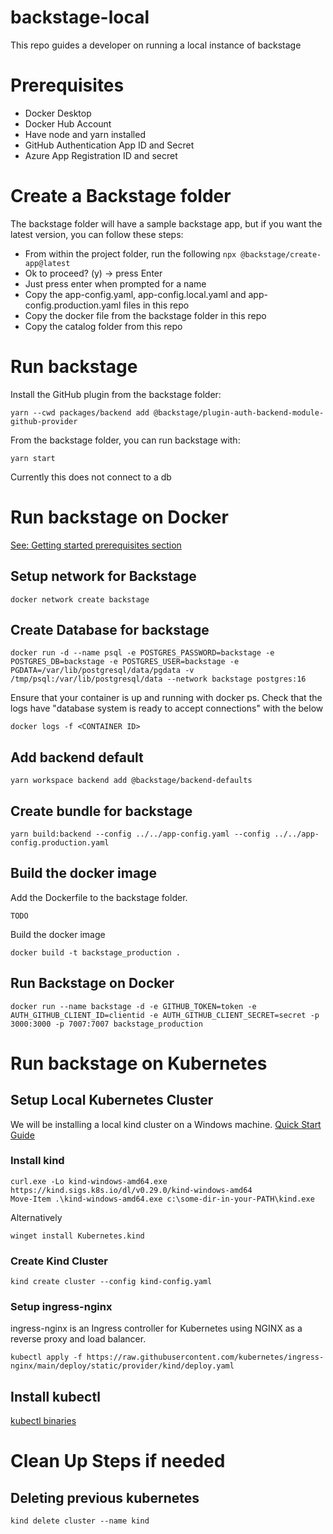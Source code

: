 # backstage-local
This repo guides a developer on running a local instance of backstage

# Prerequisites
* Docker Desktop
* Docker Hub Account
* Have node and yarn installed
* GitHub Authentication App ID and Secret
* Azure App Registration ID and secret

# Create a Backstage folder
The backstage folder will have a sample backstage app, but if you want the latest version, you can follow these steps:
* From within the project folder, run the following ```npx @backstage/create-app@latest```
* Ok to proceed? (y) -> press Enter
* Just press enter when prompted for a name
* Copy the app-config.yaml, app-config.local.yaml and app-config.production.yaml files in this repo
* Copy the docker file from the backstage folder in this repo
* Copy the catalog folder from this repo

# Run backstage
Install the GitHub plugin from the backstage folder:
```
yarn --cwd packages/backend add @backstage/plugin-auth-backend-module-github-provider
```

From the backstage folder, you can run backstage with:
```
yarn start
```
Currently this does not connect to a db

# Run backstage on Docker
[See: Getting started prerequisites section](https://backstage.io/docs/getting-started/)

## Setup network for Backstage
```
docker network create backstage
```

## Create Database for backstage
```
docker run -d --name psql -e POSTGRES_PASSWORD=backstage -e POSTGRES_DB=backstage -e POSTGRES_USER=backstage -e PGDATA=/var/lib/postgresql/data/pgdata -v /tmp/psql:/var/lib/postgresql/data --network backstage postgres:16
```

Ensure that your container is up and running with docker ps.
Check that the logs have "database system is ready to accept connections" with the below
```
docker logs -f <CONTAINER ID>
```

## Add backend default
```
yarn workspace backend add @backstage/backend-defaults
```

## Create bundle for backstage
```
yarn build:backend --config ../../app-config.yaml --config ../../app-config.production.yaml
```

## Build the docker image
Add the Dockerfile to the backstage folder.
```
TODO
```

Build the docker image
```
docker build -t backstage_production .
```

## Run Backstage on Docker
```
docker run --name backstage -d -e GITHUB_TOKEN=token -e AUTH_GITHUB_CLIENT_ID=clientid -e AUTH_GITHUB_CLIENT_SECRET=secret -p 3000:3000 -p 7007:7007 backstage_production
```

# Run backstage on Kubernetes
## Setup Local Kubernetes Cluster
We will be installing a local kind cluster on a Windows machine.
[Quick Start Guide](https://kind.sigs.k8s.io/docs/user/quick-start/)

### Install kind
```
curl.exe -Lo kind-windows-amd64.exe https://kind.sigs.k8s.io/dl/v0.29.0/kind-windows-amd64
Move-Item .\kind-windows-amd64.exe c:\some-dir-in-your-PATH\kind.exe
```
Alternatively
```
winget install Kubernetes.kind
```

### Create Kind Cluster
```
kind create cluster --config kind-config.yaml
```

### Setup ingress-nginx
ingress-nginx is an Ingress controller for Kubernetes using NGINX as a reverse proxy and load balancer.
```
kubectl apply -f https://raw.githubusercontent.com/kubernetes/ingress-nginx/main/deploy/static/provider/kind/deploy.yaml
```

## Install kubectl
[kubectl binaries](https://kubernetes.io/releases/download/#binaries)

# Clean Up Steps if needed
## Deleting previous kubernetes
```
kind delete cluster --name kind
```